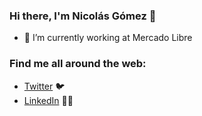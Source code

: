 ### Hi there, I'm Nicolás Gómez 👋

- 🔭 I’m currently working at Mercado Libre
<!--
**nicogomez/nicogomez** is a ✨ _special_ ✨ repository because its `README.md` (this file) appears on your GitHub profile.

Here are some ideas to get you started:

- 🔭 I’m currently working on ...
- 🌱 I’m currently learning ...
- 👯 I’m looking to collaborate on ...
- 🤔 I’m looking for help with ...
- 💬 Ask me about ...
- 📫 How to reach me: ...
- 😄 Pronouns: ...
- ⚡ Fun fact: ...
-->
### Find me all around the web:

- [Twitter](http://twitter.com/nikopython) :bird:
- [LinkedIn](http://linkedin.com/in/nico-gomez) 👩‍💻

